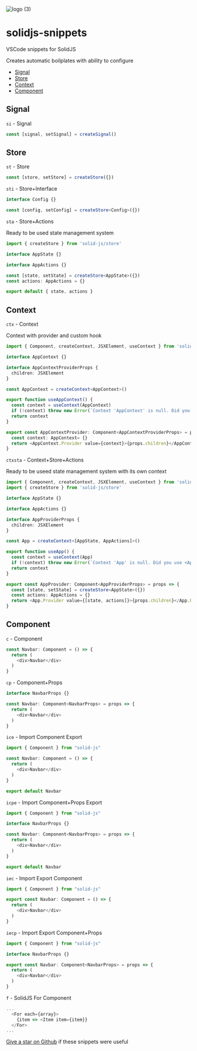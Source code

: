 ![logo (3)](https://user-images.githubusercontent.com/77569421/208286821-41429336-d5b3-479f-8dfa-170a1c34c5f4.png)


# solidjs-snippets

VSCode snippets for SolidJS

Creates automatic boilplates with ability to configure


* [Signal](#signal)
* [Store](#store)
* [Context](#context)
* [Component](#component)

## Signal
`si` - Signal

```ts
const [signal, setSignal] = createSignal()
```

## Store

`st` - Store

```ts
const [store, setStore] = createStore({})
```

`sti` - Store+Interface

```ts
interface Config {}

const [config, setConfig] = createStore<Config>({})
```

`sta` - Store+Actions

Ready to be used state management system

```ts
import { createStore } from 'solid-js/store'

interface AppState {}

interface AppActions {}

const [state, setState] = createStore<AppState>({})
const actions: AppActions = {}

export default { state, actions }
```

## Context

`ctx` - Context

Context with provider and custom hook

```ts
import { Component, createContext, JSXElement, useContext } from 'solid-js'

interface AppContext {}

interface AppContextProviderProps {
  children: JSXElement
}

const AppContext = createContext<AppContext>()

export function useAppContext() {
  const context = useContext(AppContext)
  if (!context) throw new Error(`Context 'AppContext' is null. Did you use <AppContextProvider>?`)
  return context
}

export const AppContextProvider: Component<AppContextProviderProps> = props => {
  const context: AppContext= {}
  return <AppContext.Provider value={context}>{props.children}</AppContext.Provider>
}
```

`ctxsta` - Context+Store+Actions

Ready to be useed state management system with its own context

```ts
import { Component, createContext, JSXElement, useContext } from 'solid-js'
import { createStore } from 'solid-js/store'

interface AppState {}

interface AppActions {}

interface AppProviderProps {
  children: JSXElement
}

const App = createContext<[AppState, AppActions]>()

export function useApp() {
  const context = useContext(App)
  if (!context) throw new Error(`Context 'App' is null. Did you use <AppProvider>?`)
  return context
}

export const AppProvider: Component<AppProviderProps> = props => {
  const [state, setState] = createStore<AppState>({})
  const actions: AppActions = {}
  return <App.Provider value={[state, actions]}>{props.children}</App.Provider>
}
```

## Component

`c` - Component

```ts
const Navbar: Component = () => {
  return (
    <div>Navbar</div>
  )
}
```

`cp` - Component+Props

```ts
interface NavbarProps {}

const Navbar: Component<NavbarProps> = props => {
  return (
    <div>Navbar</div>
  )
}
```

`ice` - Import Component Export

```ts
import { Component } from "solid-js"

const Navbar: Component = () => {
  return (
    <div>Navbar</div>
  )
}

export default Navbar
```

`icpe` - Import Component+Props Export

```ts
import { Component } from "solid-js"

interface NavbarProps {}

const Navbar: Component<NavbarProps> = props => {
  return (
    <div>Navbar</div>
  )
}

export default Navbar
```

`iec` - Import Export Component

```ts
import { Component } from "solid-js"

export const Navbar: Component = () => {
  return (
    <div>Navbar</div>
  )
}
```

`iecp` - Import Export Component+Props

```ts
import { Component } from "solid-js"

interface NavbarProps {}

export const Navbar: Component<NavbarProps> = props => {
  return (
    <div>Navbar</div>
  )
}
```

`f` - SolidJS For Component

```ts
...
  <For each={array}>
    {item => <Item item={item}}
  </For>
...
```

[Give a star on Github](https://github.com/pheianox/solidjs-snippets) if these snippets were useful

